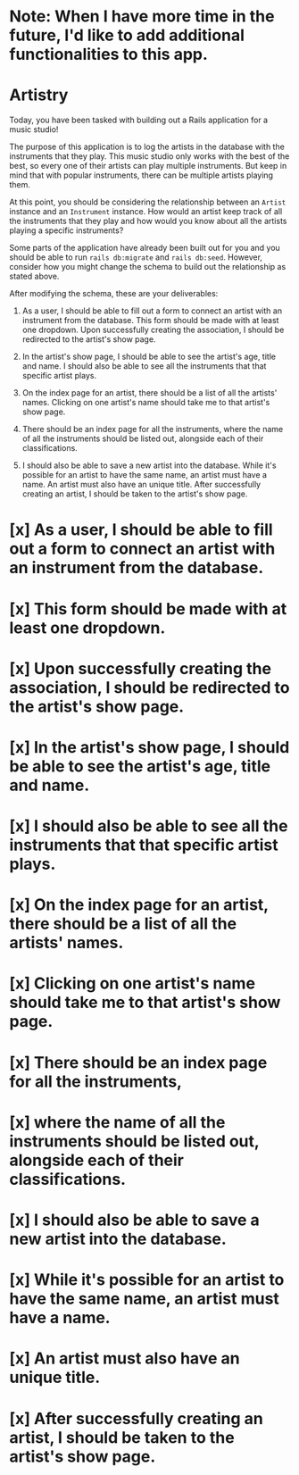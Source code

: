 # Note: When I have more time in the future, I'd like to add additional functionalities to this app.

# Artistry
Today, you have been tasked with building out a Rails application for a music studio!

The purpose of this application is to log the artists in the database with the instruments that they play. This music studio only works with the best of the best, so every one of their artists can play multiple instruments. But keep in mind that with popular instruments, there can be multiple artists playing them.

At this point, you should be considering the relationship between an `Artist` instance and an `Instrument` instance. How would an artist keep track of all the instruments that they play and how would you know about all the artists playing a specific instruments?

Some parts of the application have already been built out for you and you should be able to run `rails db:migrate` and `rails db:seed`. However, consider how you might change the schema to build out the relationship as stated above.

After modifying the schema, these are your deliverables:

1) As a user, I should be able to fill out a form to connect an artist with an instrument from the database. This form should be made with at least one dropdown. Upon successfully creating the association, I should be redirected to the artist's show page.

2) In the artist's show page, I should be able to see the artist's age, title and name. I should also be able to see all the instruments that that specific artist plays.

3) On the index page for an artist, there should be a list of all the artists' names. Clicking on one artist's name should take me to that artist's show page.

4) There should be an index page for all the instruments, where the name of all the instruments should be listed out, alongside each of their classifications.

5) I should also be able to save a new artist into the database. While it's possible for an artist to have the same name, an artist must have a name. An artist must also have an unique title. After successfully creating an artist, I should be taken to the artist's show page.

# [x] As a user, I should be able to fill out a form to connect an artist with an instrument from the database. 
# [x] This form should be made with at least one dropdown. 
# [x] Upon successfully creating the association, I should be redirected to the artist's show page.
# [x] In the artist's show page, I should be able to see the artist's age, title and name. 
# [x] I should also be able to see all the instruments that that specific artist plays.
# [x] On the index page for an artist, there should be a list of all the artists' names. 
# [x] Clicking on one artist's name should take me to that artist's show page.
# [x] There should be an index page for all the instruments, 
  # [x] where the name of all the instruments should be listed out, alongside each of their classifications.
# [x] I should also be able to save a new artist into the database. 
# [x] While it's possible for an artist to have the same name, an artist must have a name. 
# [x] An artist must also have an unique title. 
# [x] After successfully creating an artist, I should be taken to the artist's show page.
